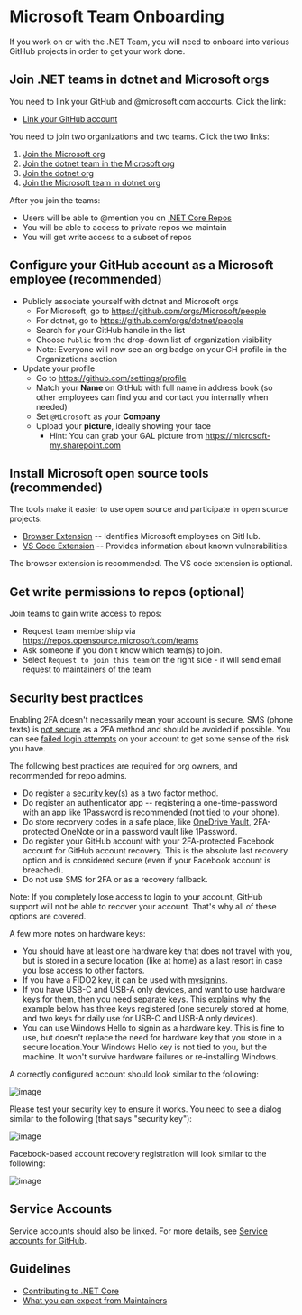 # Microsoft Team Onboarding

If you work on or with the .NET Team, you will need to onboard into various GitHub projects in order to get your work done.

## Join .NET teams in dotnet and Microsoft orgs

You need to link your GitHub and @microsoft.com accounts. Click the link:

* [Link your GitHub account](https://repos.opensource.microsoft.com/link)

You need to join two organizations and two teams. Click the two links:

1. [Join the Microsoft org](https://repos.opensource.microsoft.com/orgs/microsoft/join)
2. [Join the dotnet team in the Microsoft org](https://repos.opensource.microsoft.com/Microsoft/teams/dotnet/join/)
3. [Join the dotnet org](https://repos.opensource.microsoft.com/orgs/dotnet/join)
4. [Join the Microsoft team in dotnet org](https://repos.opensource.microsoft.com/dotnet/teams/microsoft/join/)

After you join the teams:

* Users will be able to @mention you on [.NET Core Repos](https://github.com/dotnet/core/blob/master/Documentation/core-repos.md)
* You will be able to access to private repos we maintain
* You will get write access to a subset of repos

## Configure your GitHub account as a Microsoft employee (recommended)

* Publicly associate yourself with dotnet and Microsoft orgs
    * For Microsoft, go to https://github.com/orgs/Microsoft/people
    * For dotnet, go to https://github.com/orgs/dotnet/people
    * Search for your GitHub handle in the list
    * Choose `Public` from the drop-down list of organization visibility
    * Note: Everyone will now see an org badge on your GH profile in the Organizations section
* Update your profile
    * Go to https://github.com/settings/profile
    * Match your **Name** on GitHub with full name in address book (so other employees can find you and contact you internally when needed)
    * Set `@Microsoft` as your **Company**
    * Upload your **picture**, ideally showing your face
        * Hint: You can grab your GAL picture from https://microsoft-my.sharepoint.com

## Install Microsoft open source tools (recommended)

The tools make it easier to use open source and participate in open source projects:

* [Browser Extension](https://docs.opensource.microsoft.com/tools/browser.html) -- Identifies Microsoft employees on GitHub.
* [VS Code Extension](https://docs.opensource.microsoft.com/tools/vscode.html) --  Provides information about known vulnerabilities.

The browser extension is recommended. The VS code extension is optional.

## Get write permissions to repos (optional)

Join teams to gain write access to repos:
 * Request team membership via https://repos.opensource.microsoft.com/teams
 * Ask someone if you don't know which team(s) to join.
 * Select `Request to join this team` on the right side - it will send email request to maintainers of the team

## Security best practices

Enabling 2FA doesn't necessarily mean your account is secure. SMS (phone texts) is [not secure](https://en.wikipedia.org/wiki/SIM_swap_scam) as a 2FA method and should be avoided if possible. You can see [failed login attempts](https://github.com/settings/security-log?q=action%3Auser.failed_login) on your account to get some sense of the risk you have.

The following best practices are required for org owners, and recommended for repo admins.

* Do register a [security key(s)](https://www.yubico.com/works-with-yubikey/catalog/github/) as a two factor method.
* Do register an authenticator app -- registering a one-time-password with an app like 1Password is recommended (not tied to your phone).
* Do store recorvery codes in a safe place, like [OneDrive Vault](https://www.microsoft.com/microsoft-365/onedrive/personal-vault), 2FA-protected OneNote or in a password vault like 1Password.
* Do register your GitHub account with your 2FA-protected Facebook account for GitHub account recovery. This is the absolute last recovery option and is considered secure (even if your Facebook account is breached).
* Do not use SMS for 2FA or as a recovery fallback.

Note: If you completely lose access to login to your account, GitHub support will not be able to recover your account. That's why all of these options are covered.

A few more notes on hardware keys:

* You should have at least one hardware key that does not travel with you, but is stored in a secure location (like at home) as a last resort in case you lose access to other factors.
* If you have a FIDO2 key, it can be used with [mysignins](https://mysignins.microsoft.com/).
* If you have USB-C and USB-A only devices, and want to use hardware keys for them, then you need [separate keys](https://www.yubico.com/works-with-yubikey/catalog/github/). This explains why the example below has three keys registered (one securely stored at home, and two keys for daily use for USB-C and USB-A only devices).
* You can use Windows Hello to signin as a hardware key. This is fine to use, but doesn't replace the need for hardware key that you store in a secure location.Your Windows Hello key is not tied to you, but the machine. It won't survive hardware failures or re-installing Windows.

A correctly configured account should look similar to the following:

![image](https://user-images.githubusercontent.com/2608468/83581219-1421f780-a4f3-11ea-8f01-3a27afe4ddac.png)

Please test your security key to ensure it works. You need to see a dialog similar to the following (that says "security key"):

![image](https://user-images.githubusercontent.com/2608468/83581665-56980400-a4f4-11ea-8096-ddd553d28e18.png)

Facebook-based account recovery registration will look similar to the following:

![image](https://user-images.githubusercontent.com/2608468/83581770-965eeb80-a4f4-11ea-993d-ad39bae391c2.png)

## Service Accounts

Service accounts should also be linked. For more details, see [Service accounts for GitHub](https://docs.opensource.microsoft.com/github/service-accounts.html).

## Guidelines

* [Contributing to .NET Core](https://github.com/dotnet/runtime/blob/master/CONTRIBUTING.md)
* [What you can expect from Maintainers](https://github.com/dotnet/core/blob/master/Documentation/contributing/maintainers.md)

